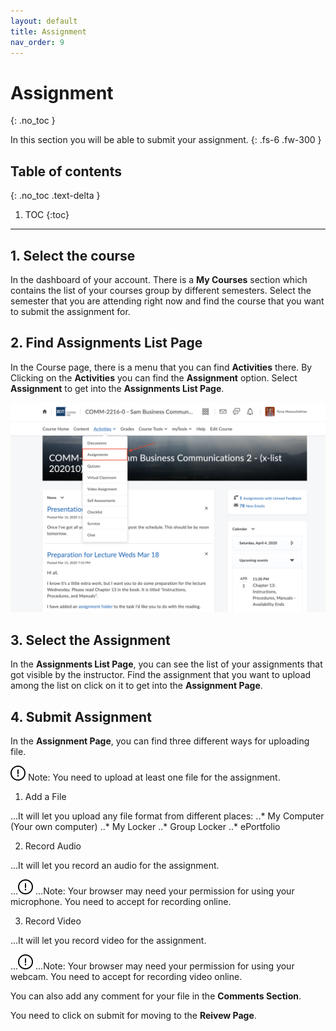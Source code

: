 ```yaml
---
layout: default
title: Assignment
nav_order: 9
---
```


# Assignment
{: .no_toc }


In this section you will be able to submit your assignment.
{: .fs-6 .fw-300 }

## Table of contents
{: .no_toc .text-delta }

1. TOC
{:toc}

---

## 1. Select the course

In the dashboard of your account. There is a **My Courses** section which contains the list of your courses group by different semesters.
Select the semester that you are attending right now and find the course that you want to submit the assignment for.

## 2. Find Assignments List Page

In the Course page, there is a menu that you can find **Activities** there. By Clicking on the **Activities** you can find the **Assignment** option. 
Select **Assignment** to get into the **Assignments List Page**.

  ![Find Assignments](https://github.com/AlirezaKakan/User-Documentation-Instructions/blob/gh-pages/assets/images/Assignments.png?raw=true "Find Assignments")

## 3. Select the Assignment

In the **Assignments List Page**, you can see the list of your assignments that got visible by the instructor. Find the assignment that you want to upload among the list on click on it to get into the **Assignment Page**.

## 4. Submit Assignment

In the **Assignment Page**, you can find three different ways for uploading file. 

![Permission Need][Note]
Note: You need to upload at least one file for the assignment.


1. Add a File

...It will let you upload any file format from different places:
..* My Computer (Your own computer)
..* My Locker
..* Group Locker
..* ePortfolio

2. Record Audio

...It will let you record an audio for the assignment. 

...![Permission Need][Note]
...Note: Your browser may need your permission for using your microphone. You need to accept for recording online.


3. Record Video

...It will let you record video for the assignment.

...![Permission Need][Note]
...Note: Your browser may need your permission for using your webcam. You need to accept for recording video online.



You can also add any comment for your file in the **Comments Section**.

You need to click on submit for moving to the **Reivew Page**.


[Note]: https://github.com/AlirezaKakan/User-Documentation-Instructions/blob/gh-pages/assets/images/warning-24.png?raw=true "Note"
  
